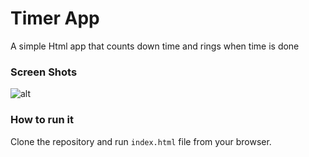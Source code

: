 # Timer App
A simple Html app that counts down time and rings when time is done

### Screen Shots

![alt](public/screenshots.png)

### How to run it

Clone the repository and run `index.html` file from your browser.
